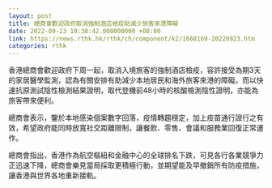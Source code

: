 ```yaml
---
layout: post
title: 總商會歡迎政府取消強制酒店檢疫助減少旅客來港障礙
date: 2022-09-23 18:38:42.000000000 +08:00
link: https://news.rthk.hk/rthk/ch/component/k2/1668169-20220923.htm
categories: rthk
---
```


香港總商會歡迎政府下周一起，取消入境旅客的強制酒店檢疫，容許接受為期3天的家居醫學監測，認為有關安排有助減少本地居民和海外旅客來港的障礙。而以快速抗原測試陰性檢測結果證明，取代登機前48小時的核酸檢測陰性證明，亦能為旅客帶來便利。

總商會表示，鑒於本地感染個案數字回落，疫情轉趨穩定，加上疫苗通行證行之有效，希望政府能同時放寬社交距離限制，讓餐飲、零售、會議和服務業回復正常運作。

總商會指出，香港作為航空樞紐和金融中心的全球排名下跌，可見各行各業競爭力正迅速下降，總商會樂見當局採取更積極行動，並期望能及早撤銷所有防疫措施，讓香港與世界各地重新接軌。
